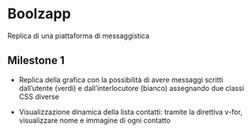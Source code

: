 Boolzapp
===

Replica di una piattaforma di messaggistica

## Milestone 1

- Replica della grafica con la possibilità di avere messaggi scritti dall’utente (verdi) e dall’interlocutore (bianco) assegnando due classi CSS diverse

- Visualizzazione dinamica della lista contatti: tramite la direttiva v-for, visualizzare nome e immagine di ogni contatto


